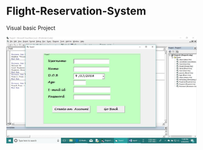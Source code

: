 # Flight-Reservation-System
Visual basic Project

![alt text](https://github.com/nbhitishkumar/Flight-Reservation-System/blob/master/img2.jpg)
